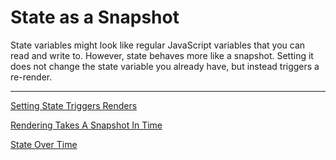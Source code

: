 # State as a Snapshot

State variables might look like regular JavaScript variables that you can read and write to. However, state behaves more like a snapshot. Setting it does not change the state variable you already have, but instead triggers a re-render.

---

[Setting State Triggers Renders](State%20as%20a%20Snapshot%201b2aeacbb29981dcada1e3a084c72836/Setting%20State%20Triggers%20Renders%201b2aeacbb29981429c11ead68853230a.md)

[Rendering Takes A Snapshot In Time](State%20as%20a%20Snapshot%201b2aeacbb29981dcada1e3a084c72836/Rendering%20Takes%20A%20Snapshot%20In%20Time%201b2aeacbb29981138c69d3a000627d71.md)

[State Over Time](State%20as%20a%20Snapshot%201b2aeacbb29981dcada1e3a084c72836/State%20Over%20Time%201b2aeacbb299810390dffde60bd859be.md)